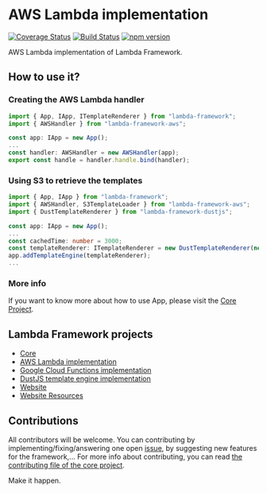 # AWS Lambda implementation

[![Coverage Status](https://coveralls.io/repos/github/rogelio-o/lambda-framework-aws/badge.svg?branch=master)](https://coveralls.io/github/rogelio-o/lambda-framework-aws?branch=master) [![Build Status](https://travis-ci.org/rogelio-o/lambda-framework-aws.svg?branch=master)](https://travis-ci.org/rogelio-o/lambda-framework-aws) [![npm version](https://badge.fury.io/js/lambda-framework-aws.svg)](https://badge.fury.io/js/lambda-framework-aws)

AWS Lambda implementation of Lambda Framework.

## How to use it?

### Creating the AWS Lambda handler

```typescript
import { App, IApp, ITemplateRenderer } from "lambda-framework";
import { AWSHandler } from "lambda-framework-aws";

const app: IApp = new App();
...
const handler: AWSHandler = new AWSHandler(app);
export const handle = handler.handle.bind(handler);
```

### Using S3 to retrieve the templates

```typescript
import { App, IApp } from "lambda-framework";
import { AWSHandler, S3TemplateLoader } from "lambda-framework-aws";
import { DustTemplateRenderer } from "lambda-framework-dustjs";

const app: IApp = new App();
...
const cachedTime: number = 3000;
const templateRenderer: ITemplateRenderer = new DustTemplateRenderer(new S3TemplateLoader("bucket-name", cachedTime));
app.addTemplateEngine(templateRenderer);
...
```

### More info

If you want to know more about how to use App, please visit
the [Core Project](https://github.com/rogelio-o/lambda-framework).

## Lambda Framework projects

- [Core](https://github.com/rogelio-o/lambda-framework)
- [AWS Lambda implementation](https://github.com/rogelio-o/lambda-framework-aws)
- [Google Cloud Functions implementation](https://github.com/rogelio-o/lambda-framework-gcloud)
- [DustJS template engine implementation](https://github.com/rogelio-o/lambda-framework-dustjs)
- [Website](https://github.com/rogelio-o/lambda-framework-website)
- [Website Resources](https://github.com/rogelio-o/lambda-framework-website-resources)

## Contributions

All contributors will be welcome. You can contributing by implementing/fixing/answering one open [issue](issues), by suggesting new features for the framework,... For more info about contributing, you can read [the contributing file of the core project](https://github.com/rogelio-o/lambda-framework/CONTRIBUTING.md).

Make it happen.
